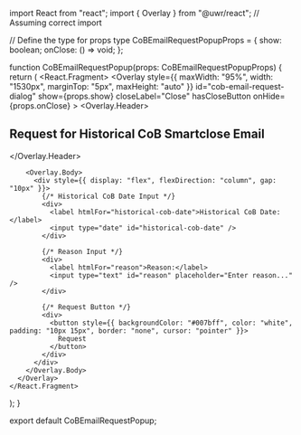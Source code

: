import React from "react";
import { Overlay } from "@uwr/react"; // Assuming correct import

// Define the type for props
type CoBEmailRequestPopupProps = {
  show: boolean;
  onClose: () => void;
};

function CoBEmailRequestPopup(props: CoBEmailRequestPopupProps) {
  return (
    <React.Fragment>
      <Overlay
        style={{ maxWidth: "95%", width: "1530px", marginTop: "5px", maxHeight: "auto" }}
        id="cob-email-request-dialog"
        show={props.show}
        closeLabel="Close"
        hasCloseButton
        onHide={props.onClose}
      >
        <Overlay.Header>
          <h2>Request for Historical CoB Smartclose Email</h2>
        </Overlay.Header>

        <Overlay.Body>
          <div style={{ display: "flex", flexDirection: "column", gap: "10px" }}>
            {/* Historical CoB Date Input */}
            <div>
              <label htmlFor="historical-cob-date">Historical CoB Date:</label>
              <input type="date" id="historical-cob-date" />
            </div>

            {/* Reason Input */}
            <div>
              <label htmlFor="reason">Reason:</label>
              <input type="text" id="reason" placeholder="Enter reason..." />
            </div>

            {/* Request Button */}
            <div>
              <button style={{ backgroundColor: "#007bff", color: "white", padding: "10px 15px", border: "none", cursor: "pointer" }}>
                Request
              </button>
            </div>
          </div>
        </Overlay.Body>
      </Overlay>
    </React.Fragment>
  );
}

export default CoBEmailRequestPopup;
